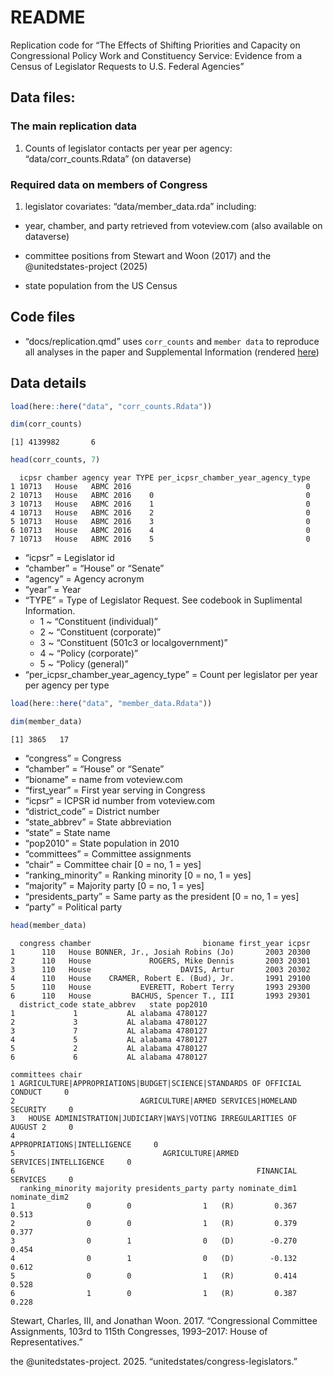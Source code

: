 # README


Replication code for “The Effects of Shifting Priorities and Capacity on
Congressional Policy Work and Constituency Service: Evidence from a
Census of Legislator Requests to U.S. Federal Agencies”

## Data files:

### The main replication data

1.  Counts of legislator contacts per year per agency:
    “data/corr_counts.Rdata” (on dataverse)

### Required data on members of Congress

1.  legislator covariates: “data/member_data.rda” including:

-   year, chamber, and party retrieved from voteview.com (also available
    on dataverse)

-   committee positions from Stewart and Woon (2017) and the
    @unitedstates-project (2025)

-   state population from the US Census

## Code files

-   “docs/replication.qmd” uses `corr_counts` and `member data` to
    reproduce all analyses in the paper and Supplemental Information
    (rendered [here](https://judgelord.github.io/corr/replication))

## Data details

``` r
load(here::here("data", "corr_counts.Rdata"))

dim(corr_counts)
```

    [1] 4139982       6

``` r
head(corr_counts, 7)
```

      icpsr chamber agency year TYPE per_icpsr_chamber_year_agency_type
    1 10713   House   ABMC 2016                                       0
    2 10713   House   ABMC 2016    0                                  0
    3 10713   House   ABMC 2016    1                                  0
    4 10713   House   ABMC 2016    2                                  0
    5 10713   House   ABMC 2016    3                                  0
    6 10713   House   ABMC 2016    4                                  0
    7 10713   House   ABMC 2016    5                                  0

-   “icpsr” = Legislator id  
-   “chamber” = “House” or “Senate”  
-   “agency” = Agency acronym  
-   “year” = Year  
-   “TYPE” = Type of Legislator Request. See codebook in Suplimental
    Information.
    -   1 ~ “Constituent (individual)”
    -   2 ~ “Constituent (corporate)”
    -   3 ~ “Constituent (501c3 or localgovernment)”
    -   4 ~ “Policy (corporate)”
    -   5 ~ “Policy (general)”
-   “per_icpsr_chamber_year_agency_type” = Count per legislator per year
    per agency per type

``` r
load(here::here("data", "member_data.Rdata"))

dim(member_data)
```

    [1] 3865   17

-   “congress” = Congress  
-   “chamber” = “House” or “Senate”  
-   “bioname” = name from voteview.com  
-   “first_year” = First year serving in Congress  
-   “icpsr” = ICPSR id number from voteview.com  
-   “district_code” = District number  
-   “state_abbrev” = State abbreviation  
-   “state” = State name  
-   “pop2010” = State population in 2010  
-   “committees” = Committee assignments  
-   “chair” = Committee chair \[0 = no, 1 = yes\]  
-   “ranking_minority” = Ranking minority \[0 = no, 1 = yes\]
-   “majority” = Majority party \[0 = no, 1 = yes\]
-   “presidents_party” = Same party as the president \[0 = no, 1 = yes\]
-   “party” = Political party

``` r
head(member_data)
```

      congress chamber                         bioname first_year icpsr
    1      110   House BONNER, Jr., Josiah Robins (Jo)       2003 20300
    2      110   House             ROGERS, Mike Dennis       2003 20301
    3      110   House                    DAVIS, Artur       2003 20302
    4      110   House    CRAMER, Robert E. (Bud), Jr.       1991 29100
    5      110   House           EVERETT, Robert Terry       1993 29300
    6      110   House         BACHUS, Spencer T., III       1993 29301
      district_code state_abbrev   state pop2010
    1             1           AL alabama 4780127
    2             3           AL alabama 4780127
    3             7           AL alabama 4780127
    4             5           AL alabama 4780127
    5             2           AL alabama 4780127
    6             6           AL alabama 4780127
                                                                   committees chair
    1 AGRICULTURE|APPROPRIATIONS|BUDGET|SCIENCE|STANDARDS OF OFFICIAL CONDUCT     0
    2                            AGRICULTURE|ARMED SERVICES|HOMELAND SECURITY     0
    3   HOUSE ADMINISTRATION|JUDICIARY|WAYS|VOTING IRREGULARITIES OF AUGUST 2     0
    4                                             APPROPRIATIONS|INTELLIGENCE     0
    5                                 AGRICULTURE|ARMED SERVICES|INTELLIGENCE     0
    6                                                      FINANCIAL SERVICES     0
      ranking_minority majority presidents_party party nominate_dim1 nominate_dim2
    1                0        0                1   (R)         0.367         0.513
    2                0        0                1   (R)         0.379         0.377
    3                0        1                0   (D)        -0.270         0.454
    4                0        1                0   (D)        -0.132         0.612
    5                0        0                1   (R)         0.414         0.528
    6                1        0                1   (R)         0.387         0.228

Stewart, Charles, III, and Jonathan Woon. 2017.
“<span class="nocase">Congressional Committee Assignments, 103rd to
115th Congresses, 1993–2017: House of Representatives</span>.”

the @unitedstates-project. 2025.
“<span class="nocase">unitedstates/congress-legislators</span>.”
